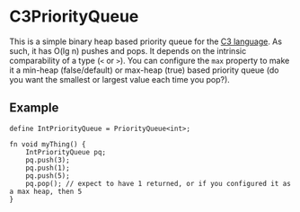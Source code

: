 # C3PriorityQueue

This is a simple binary heap based priority queue for the [C3 language](https://github.com/c3lang/c3c). As such, it has O(lg n) pushes and pops. It depends on the intrinsic comparability of a type (`<` or `>`). You can configure the `max` property to make it a min-heap (false/default) or max-heap (true) based priority queue (do you want the smallest or largest value each time you pop?).

## Example

```c3
define IntPriorityQueue = PriorityQueue<int>;

fn void myThing() {
    IntPriorityQueue pq;
    pq.push(3);
    pq.push(1);
    pq.push(5);
    pq.pop(); // expect to have 1 returned, or if you configured it as a max heap, then 5
}
```